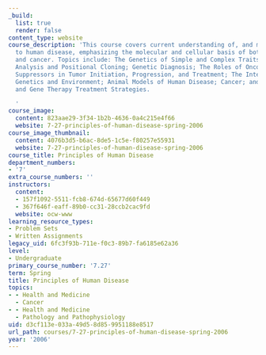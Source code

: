 ```yaml
---
_build:
  list: true
  render: false
content_type: website
course_description: 'This course covers current understanding of, and modern approaches
  to human disease, emphasizing the molecular and cellular basis of both genetic disease
  and cancer. Topics include: The Genetics of Simple and Complex Traits; Karyotypic
  Analysis and Positional Cloning; Genetic Diagnosis; The Roles of Oncogenes and Tumor
  Suppressors in Tumor Initiation, Progression, and Treatment; The Interaction between
  Genetics and Environment; Animal Models of Human Disease; Cancer; and Conventional
  and Gene Therapy Treatment Strategies.

  '
course_image:
  content: 823aae29-3f34-1b2b-4636-0a4c215e4f66
  website: 7-27-principles-of-human-disease-spring-2006
course_image_thumbnail:
  content: 4076b3d5-b6ac-8de5-1c5e-f80257e55931
  website: 7-27-principles-of-human-disease-spring-2006
course_title: Principles of Human Disease
department_numbers:
- '7'
extra_course_numbers: ''
instructors:
  content:
  - 157f1092-5511-fcb8-674d-65677d60f449
  - 367f646f-eaff-89b0-cc31-28ccb2cac9fd
  website: ocw-www
learning_resource_types:
- Problem Sets
- Written Assignments
legacy_uid: 6fc3f93b-711e-f0c3-89b7-fa6185e62a36
level:
- Undergraduate
primary_course_number: '7.27'
term: Spring
title: Principles of Human Disease
topics:
- - Health and Medicine
  - Cancer
- - Health and Medicine
  - Pathology and Pathophysiology
uid: d3cf113e-033a-49d5-8d85-9951188e8517
url_path: courses/7-27-principles-of-human-disease-spring-2006
year: '2006'
---
```

